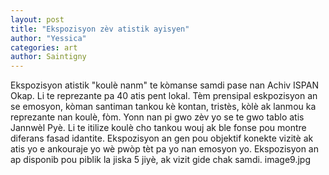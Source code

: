 ```yaml
---
layout: post
title: "Ekspozisyon zèv atistik ayisyen"
author: "Yessica"
categories: art
author: Saintigny
---
```

Ekspozisyon atistik "koulè nanm" te kòmanse samdi pase nan Achiv ISPAN Okap. Li te reprezante pa 40 atis pent lokal. Tèm prensipal eskpozisyon an se emosyon, kòman santiman tankou kè kontan, tristès, kòlè ak lanmou ka reprezante nan koulè, fòm. 
Yonn nan pi gwo zèv yo se te gwo tablo atis Jannwèl Pyè. Li te itilize koulè cho tankou wouj ak ble fonse pou montre diferans fasad idantite. 
Ekspozisyon an gen pou objektif konekte vizitè ak atis yo e ankouraje yo wè pwòp tèt pa yo nan emosyon yo. Ekspozisyon an ap disponib pou piblik la jiska 5 jiyè, ak vizit gide chak samdi. 
image9.jpg



